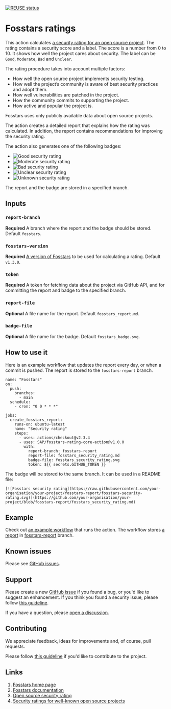 [![REUSE status](https://api.reuse.software/badge/github.com/SAP/fosstars-rating-core-action)](https://api.reuse.software/info/github.com/SAP/fosstars-rating-core-action)

# Fosstars ratings

This action calculates [a security rating for an open source project](https://sap.github.io/fosstars-rating-core/oss_security_rating.html).
The rating contains a security score and a label. The score is a number from 0 to 10.
It shows how well the project cares about security. The label can be `Good`, `Moderate`, `Bad` and `Unclear`.

The rating procedure takes into account multiple factors:

*  How well the open source project implements security testing.
*  How well the project’s community is aware of best security practices and adopt them.
*  How well vulnerabilities are patched in the project.
*  How the community commits to supporting the project.
*  How active and popular the project is.

Fosstars uses only publicly available data about open source projects.

The action creates a detailed report that explains how the rating was calculated.
In addition, the report contains recommendations for improving the security rating.

The action also generates one of the following badges:

*  ![Good security rating](https://raw.githubusercontent.com/SAP/fosstars-rating-core-action/main/images/security-fosstars-good.svg)
*  ![Moderate security rating](https://raw.githubusercontent.com/SAP/fosstars-rating-core-action/main/images/security-fosstars-moderate.svg)
*  ![Bad security rating](https://raw.githubusercontent.com/SAP/fosstars-rating-core-action/main/images/security-fosstars-bad.svg)
*  ![Unclear security rating](https://raw.githubusercontent.com/SAP/fosstars-rating-core-action/main/images/security-fosstars-unclear.svg)
*  ![Unknown security rating](https://raw.githubusercontent.com/SAP/fosstars-rating-core-action/main/images/security-fosstars-unknown.svg)

The report and the badge are stored in a specified branch.

## Inputs

### `report-branch`

**Required** A branch where the report and the badge should be stored. Default `fosstars`.

### `fosstars-version`

**Required** [A version of Fosstars](https://github.com/SAP/fosstars-rating-core/releases)
to be used for calculating a rating. Default `v1.3.0`.

### `token`

**Required** A token for fetching data about the project via GitHub API,
and for committing the report and badge to the specified branch.

### `report-file`

**Optional** A file name for the report. Default `fosstars_report.md`.

### `badge-file`

**Optional** A file name for the badge. Default `fosstars_badge.svg`.

## How to use it

Here is an example workflow that updates the report every day, or when a commit is pushed.
The report is stored to the `fosstars-report` branch.

```
name: "Fosstars"
on:
  push:
    branches:
      - main
  schedule:
    - cron: "0 0 * * *"

jobs:
  create_fosstars_report:
    runs-on: ubuntu-latest
    name: "Security rating"
    steps:
      - uses: actions/checkout@v2.3.4
      - uses: SAP/fosstars-rating-core-action@v1.0.0
        with:
          report-branch: fosstars-report
          report-file: fosstars_security_rating.md
          badge-file: fosstars_security_rating.svg
          token: ${{ secrets.GITHUB_TOKEN }}
```

The badge will be stored to the same branch. It can be used in a README file:

```
[![Fosstars security rating](https://raw.githubusercontent.com/your-organisation/your-project/fosstars-report/fosstars-security-rating.svg)](https://github.com/your-organisation/your-project/blob/fosstars-report/fosstars_security_rating.md)
```

## Example

Check out [an example workflow](https://github.com/SAP/fosstars-rating-core/blob/master/.github/workflows/fosstars-project-report.yml) that runs the action.
The workflow stores [a report](https://github.com/SAP/fosstars-rating-core/blob/fosstars-report/fosstars_report.md) in [fosstars-report](https://github.com/SAP/fosstars-rating-core/tree/fosstars-report) branch.

## Known issues

Please see [GitHub issues](https://github.com/SAP/fosstars-rating-core-action/issues).

## Support

Please create a new [GitHub issue](https://github.com/SAP/fosstars-rating-core-action/issues)
if you found a bug, or you'd like to suggest an enhancement.
If you think you found a security issue, please follow [this guideline](SECURITY.md).

If you have a question, please [open a discussion](https://github.com/SAP/fosstars-rating-core-action/discussions).

## Contributing

We appreciate feedback, ideas for improvements and, of course, pull requests.

Please follow [this guideline](CONTRIBUTING.md) if you'd like to contribute to the project.

## Links

1.  [Fosstars home page](https://github.com/SAP/fosstars-rating-core)
1.  [Fosstars documentation](https://sap.github.io/fosstars-rating-core/)
1.  [Open source security rating](https://sap.github.io/fosstars-rating-core/oss_security_rating.html)
1.  [Security ratings for well-known open source projects](https://sap.github.io/fosstars-rating-core/oss/security/)
